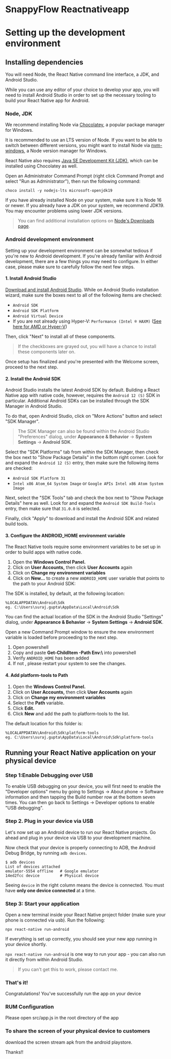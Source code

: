 # SnappyFlow Reactnativeapp

Setting up the development environment
======================================
Installing dependencies
-----------------------

You will need Node, the React Native command line interface, a JDK, and Android Studio.

While you can use any editor of your choice to develop your app, you will need to install Android Studio in order to set up the necessary tooling to build your React Native app for Android.

### Node, JDK

We recommend installing Node via [Chocolatey](https://chocolatey.org), a popular package manager for Windows.

It is recommended to use an LTS version of Node. If you want to be able to switch between different versions, you might want to install Node via [nvm-windows](https://github.com/coreybutler/nvm-windows), a Node version manager for Windows.

React Native also requires [Java SE Development Kit (JDK)](https://openjdk.java.net/projects/jdk/19/), which can be installed using Chocolatey as well.

Open an Administrator Command Prompt (right click Command Prompt and select "Run as Administrator"), then run the following command:

    choco install -y nodejs-lts microsoft-openjdk19

If you have already installed Node on your system, make sure it is Node 16 or newer. If you already have a JDK on your system, we recommend JDK19. You may encounter problems using lower JDK versions.

> You can find additional installation options on [Node's Downloads page](https://nodejs.org/en/download/).

### Android development environment

Setting up your development environment can be somewhat tedious if you're new to Android development. If you're already familiar with Android development, there are a few things you may need to configure. In either case, please make sure to carefully follow the next few steps.

#### 1\. Install Android Studio

[Download and install Android Studio](https://developer.android.com/studio/index.html). While on Android Studio installation wizard, make sure the boxes next to all of the following items are checked:

*   `Android SDK`
*   `Android SDK Platform`
*   `Android Virtual Device`
*   If you are not already using Hyper-V: `Performance (Intel ® HAXM)` ([See here for AMD or Hyper-V](https://android-developers.googleblog.com/2018/07/android-emulator-amd-processor-hyper-v.html))

Then, click "Next" to install all of these components.

> If the checkboxes are grayed out, you will have a chance to install these components later on.

Once setup has finalized and you're presented with the Welcome screen, proceed to the next step.

#### 2\. Install the Android SDK

Android Studio installs the latest Android SDK by default. Building a React Native app with native code, however, requires the `Android 12 (S)` SDK in particular. Additional Android SDKs can be installed through the SDK Manager in Android Studio.

To do that, open Android Studio, click on "More Actions" button and select "SDK Manager".

> The SDK Manager can also be found within the Android Studio "Preferences" dialog, under **Appearance & Behavior** → **System Settings** → **Android SDK**.

Select the "SDK Platforms" tab from within the SDK Manager, then check the box next to "Show Package Details" in the bottom right corner. Look for and expand the `Android 12 (S)` entry, then make sure the following items are checked:

*   `Android SDK Platform 31`
*   `Intel x86 Atom_64 System Image` or `Google APIs Intel x86 Atom System Image`

Next, select the "SDK Tools" tab and check the box next to "Show Package Details" here as well. Look for and expand the `Android SDK Build-Tools` entry, then make sure that `31.0.0` is selected.

Finally, click "Apply" to download and install the Android SDK and related build tools.

#### 3\. Configure the ANDROID\_HOME environment variable

The React Native tools require some environment variables to be set up in order to build apps with native code.

1.  Open the **Windows Control Panel.**
2.  Click on **User Accounts,** then click **User Accounts** again
3.  Click on **Change my environment variables**
4.  Click on **New...** to create a new `ANDROID_HOME` user variable that points to the path to your Android SDK:


The SDK is installed, by default, at the following location:

    %LOCALAPPDATA%\Android\Sdk
    eg. C:\Users\suraj.gupta\AppData\Local\Android\Sdk

You can find the actual location of the SDK in the Android Studio "Settings" dialog, under **Appearance & Behavior** → **System Settings** → **Android SDK**.

Open a new Command Prompt window to ensure the new environment variable is loaded before proceeding to the next step.

1.  Open powershell
2.  Copy and paste **Get-ChildItem -Path Env:\\** into powershell
3.  Verify `ANDROID_HOME` has been added
4.  If not , please restart your system to see the changes.

#### 4\. Add platform-tools to Path

1.  Open the **Windows Control Panel.**
2.  Click on **User Accounts,** then click **User Accounts** again
3.  Click on **Change my environment variables**
4.  Select the **Path** variable.
5.  Click **Edit.**
6.  Click **New** and add the path to platform-tools to the list.

The default location for this folder is:

    %LOCALAPPDATA%\Android\Sdk\platform-tools
    eg. C:\Users\suraj.gupta\AppData\Local\Android\Sdk\platform-tools


Running your React Native application on your physical device
-------------------------------------

### Step 1:Enable Debugging over USB
To enable USB debugging on your device, you will first need to enable the "Developer options" menu by going to Settings → About phone → Software information and        then tapping the Build number row at the bottom seven times. You can then go back to Settings → Developer options to enable "USB debugging".
    
### Step 2. Plug in your device via USB[​](#2-plug-in-your-device-via-usb-1 "Direct link to heading")

Let's now set up an Android device to run our React Native projects. Go ahead and plug in your device via USB to your development machine.

Now check that your device is properly connecting to ADB, the Android Debug Bridge, by running `adb devices`.

    $ adb devices
    List of devices attached
    emulator-5554 offline   # Google emulator
    14ed2fcc device         # Physical device

Seeing `device` in the right column means the device is connected. You must have **only one device connected** at a time.
    



### Step 3: Start your application

Open a new terminal inside your React Native project folder (make sure your phone is connected via usb). Run the following:

    npx react-native run-android

If everything is set up correctly, you should see your new app running in your device shortly.

`npx react-native run-android` is one way to run your app - you can also run it directly from within Android Studio.

> If you can't get this to work, please contact me.

### That's it!

Congratulations! You've successfully run the app on your device


### RUM Configuration

Please open src/app.js in the root directory of the app


### To share the screen of your physical device to customers

download the screen stream apk from the android playstore.

Thanks!!

